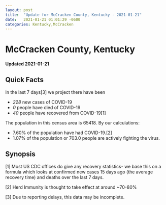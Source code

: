 ```yaml
---
layout: post
title:  "Update for McCracken County, Kentucky - 2021-01-21"
date:   2021-01-21 01:01:29 -0600
categories: Kentucky,McCracken
---
```


# McCracken County, Kentucky
#### Updated 2021-01-21

## Quick Facts

In the last 7 days[3] we project there have been
- *228* new cases of COVID-19
- *0* people have died of COVID-19
- *40* people have recovered from COVID-19[1]

The population in this census area is 65418. By our calculations:
- 7.60% of the population have had COVID-19.[2]
- 1.07% of the population or 703.0 people are actively fighting the virus.

## Synopsis




[1] Most US CDC offices do give any recovery statistics- we base this on a formula which looks at confirmed new cases
15 days ago (the average recovery time) and deaths over the last 7 days.

[2] Herd Immunity is thought to take effect at around ~70-80%

[3] Due to reporting delays, this data may be incomplete.
 
    